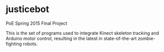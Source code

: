 # justicebot
PoE Spring 2015 Final Project

This is the set of programs used to integrate Kinect skeleton tracking and Arduino motor control, resulting in the latest in state-of-the-art zombie-fighting robots.
